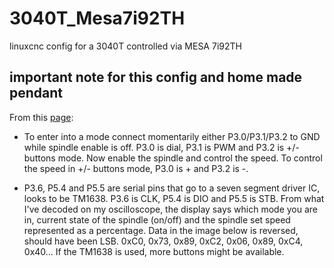 # 3040T_Mesa7i92TH
linuxcnc config for a 3040T controlled via MESA 7i92TH

## important note for this config and home made pendant
From this [page](https://hackaday.io/project/6776-3040-cnc-milling-machine-mods):
* To enter into a mode connect momentarily either P3.0/P3.1/P3.2 to GND while spindle enable is off. P3.0 is dial, P3.1 is PWM and P3.2 is +/- buttons mode. Now enable the spindle and control the speed. To control the speed in +/- buttons mode, P3.0 is + and P3.2 is -.

* P3.6, P5.4 and P5.5 are serial pins that go to a seven segment driver IC, looks to be TM1638. P3.6 is CLK, P5.4 is DIO and P5.5 is STB. From what I've decoded on my oscilloscope, the display says which mode you are in, current state of the spindle (on/off) and the spindle set speed represented as a percentage. Data in the image below is reversed, should have been LSB. 0xC0, 0x73, 0x89, 0xC2, 0x06, 0x89, 0xC4, 0x40... If the TM1638 is used, more buttons might be available.
